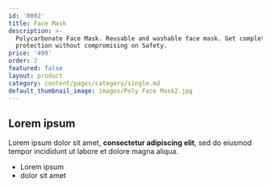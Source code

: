 ```yaml
---
id: '0002'
title: Face Mask
description: >-
  Polycarbonate Face Mask. Reusable and washable face mask. Get complete
  protection without compromising on Safety.
price: '499'
order: 2
featured: false
layout: product
category: content/pages/category/single.md
default_thumbnail_image: images/Poly Face Mask2.jpg
---
```

## Lorem ipsum

Lorem ipsum dolor sit amet, **consectetur adipiscing elit**, sed do eiusmod tempor incididunt ut labore et dolore magna aliqua.

- Lorem ipsum
- dolor sit amet